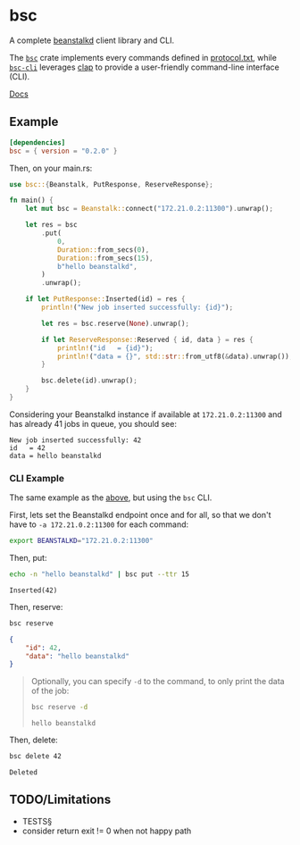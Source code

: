 # bsc

A complete [beanstalkd](https://beanstalkd.github.io/) client library and CLI.

The [`bsc`](/crates/lib) crate implements every commands defined in [protocol.txt](https://raw.githubusercontent.com/beanstalkd/beanstalkd/master/doc/protocol.txt), while [`bsc-cli`](/crates/cli) leverages [clap](https://docs.rs/clap/latest/clap/) to provide a user-friendly command-line interface (CLI).

[Docs](https://docs.rs/bsc/latest/bsc/struct.Beanstalk.html)

## Example
```toml
[dependencies]
bsc = { version = "0.2.0" }
```

Then, on your main.rs:
```rs
use bsc::{Beanstalk, PutResponse, ReserveResponse};

fn main() {
    let mut bsc = Beanstalk::connect("172.21.0.2:11300").unwrap();

    let res = bsc
        .put(
            0,
            Duration::from_secs(0),
            Duration::from_secs(15),
            b"hello beanstalkd",
        )
        .unwrap();

    if let PutResponse::Inserted(id) = res {
        println!("New job inserted successfully: {id}");

        let res = bsc.reserve(None).unwrap();

        if let ReserveResponse::Reserved { id, data } = res {
            println!("id   = {id}");
            println!("data = {}", std::str::from_utf8(&data).unwrap());
        }

        bsc.delete(id).unwrap();
    }
}
```

Considering your Beanstalkd instance if available at `172.21.0.2:11300` and has already 41 jobs in queue, you should see:
```text
New job inserted successfully: 42
id   = 42
data = hello beanstalkd
```

### CLI Example
The same example as the [above](#example), but using the `bsc` CLI.

First, lets set the Beanstalkd endpoint once and for all, so that we don't have to `-a 172.21.0.2:11300` for each command:
```sh
export BEANSTALKD="172.21.0.2:11300"
```

Then, put:
```sh
echo -n "hello beanstalkd" | bsc put --ttr 15
```
```text
Inserted(42)
```

Then, reserve:
```sh
bsc reserve
```
```json
{
    "id": 42,
    "data": "hello beanstalkd"
}
```

> Optionally, you can specify `-d` to the command, to only print the data of the job:
> ```sh
> bsc reserve -d
> ```
>
> ```text
> hello beanstalkd
> ```

Then, delete:
```sh
bsc delete 42
```
```text
Deleted
```

## TODO/Limitations
 - TESTS§
 - consider return exit != 0 when not happy path